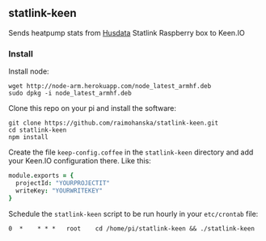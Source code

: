 ## statlink-keen

Sends heatpump stats from [Husdata](http://husdata.se/) Statlink Raspberry box to Keen.IO

### Install

Install node:

    wget http://node-arm.herokuapp.com/node_latest_armhf.deb
    sudo dpkg -i node_latest_armhf.deb

Clone this repo on your pi and install the software:

    git clone https://github.com/raimohanska/statlink-keen.git
    cd statlink-keen
    npm install

Create the file `keep-config.coffee` in the `statlink-keen` directory and add your Keen.IO configuration there. Like this:

```coffeescript
module.exports = {
  projectId: "YOURPROJECTIT"
  writeKey: "YOURWRITEKEY"
}
```

Schedule the `statlink-keen` script to be run hourly in your `etc/crontab` file:

    0  *    * * *   root    cd /home/pi/statlink-keen && ./statlink-keen
